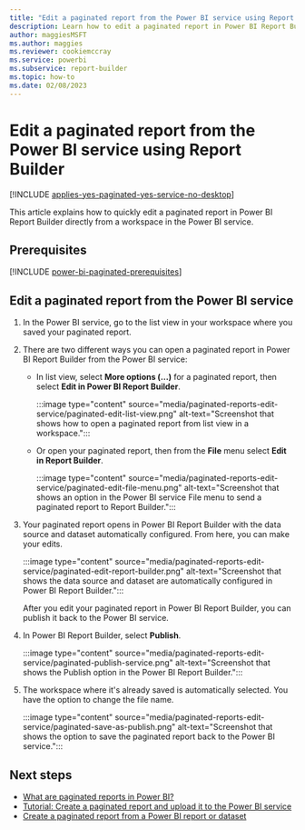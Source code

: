 ```yaml
---
title: "Edit a paginated report from the Power BI service using Report Builder"
description: Learn how to edit a paginated report in Power BI Report Builder directly from a workspace in the Power BI service.
author: maggiesMSFT
ms.author: maggies
ms.reviewer: cookiemccray
ms.service: powerbi
ms.subservice: report-builder
ms.topic: how-to
ms.date: 02/08/2023
---
```


# Edit a paginated report from the Power BI service using Report Builder

[!INCLUDE [applies-yes-paginated-yes-service-no-desktop](../includes/applies-yes-paginated-yes-service-no-desktop.md)] 

This article explains how to quickly edit a paginated report in Power BI Report Builder directly from a workspace in the Power BI service. 

## Prerequisites

[!INCLUDE [power-bi-paginated-prerequisites](../includes/power-bi-paginated-prerequisites.md)]

## Edit a paginated report from the Power BI service

1. In the Power BI service, go to the list view in your workspace where you saved your paginated report.

2. There are two different ways you can open a paginated report in Power BI Report Builder from the Power BI service:

    - In list view, select **More options (…)** for a paginated report, then select **Edit in Power BI Report Builder**. 

       :::image type="content" source="media/paginated-reports-edit-service/paginated-edit-list-view.png" alt-text="Screenshot that shows how to open a paginated report from list view in a workspace.":::
 
    - Or open your paginated report, then from the **File** menu select **Edit in Report Builder**. 

       :::image type="content" source="media/paginated-reports-edit-service/paginated-edit-file-menu.png" alt-text="Screenshot that shows an option in the Power BI service File menu to send a paginated report to Report Builder.":::
 
3. Your paginated report opens in Power BI Report Builder with the data source and dataset automatically configured. From here, you can make your edits.

    :::image type="content" source="media/paginated-reports-edit-service/paginated-edit-report-builder.png" alt-text="Screenshot that shows the data source and dataset are automatically configured in Power BI Report Builder.":::
 
    After you edit your paginated report in Power BI Report Builder, you can publish it back to the Power BI service.

1. In Power BI Report Builder, select **Publish**. 

    :::image type="content" source="media/paginated-reports-edit-service/paginated-publish-service.png" alt-text="Screenshot that shows the Publish option in the Power BI Report Builder.":::

1. The workspace where it's already saved is automatically selected. You have the option to change the file name.

    :::image type="content" source="media/paginated-reports-edit-service/paginated-save-as-publish.png" alt-text="Screenshot that shows the option to save the paginated report back to the Power BI service.":::
 
## Next steps 

- [What are paginated reports in Power BI?](paginated-reports-report-builder-power-bi.md)  
- [Tutorial: Create a paginated report and upload it to the Power BI service](paginated-reports-quickstart-aw.md)
- [Create a paginated report from a Power BI report or dataset](paginated-reports-download-rdl.md)

